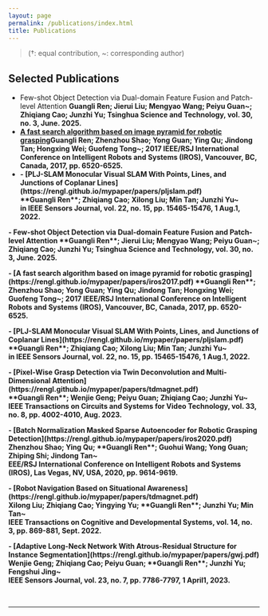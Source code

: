 ```yaml
---
layout: page
permalink: /publications/index.html
title: Publications
---
```


> (†: equal contribution, ~: corresponding author)

## Selected Publications
<p class="justify-align">
<ul>
  <li>Few-shot Object Detection via Dual-domain Feature Fusion and Patch-level Attention
<b>Guangli Ren<b>; Jierui Liu; Mengyao Wang; Peiyu Guan~; Zhiqiang Cao; Junzhi Yu; Tsinghua Science and Technology, vol. 30, no. 3, June. 2025.</li>
  <li><a href="https://rengl.github.io/mypaper/papers/iros2017.pdf">A fast search algorithm based on image pyramid for robotic grasping</a><b>Guangli Ren<b>; Zhenzhou Shao; Yong Guan; Ying Qu; Jindong Tan; Hongxing Wei; Guofeng Tong~; 2017 IEEE/RSJ International Conference on Intelligent Robots and Systems (IROS), Vancouver, BC, Canada, 2017, pp. 6520-6525.</li>
  <li>- [PLJ-SLAM Monocular Visual SLAM With Points, Lines, and Junctions of Coplanar Lines](https://rengl.github.io/mypaper/papers/pljslam.pdf)<br>**Guangli Ren**; Zhiqiang Cao; Xilong Liu; Min Tan; Junzhi Yu~<br>in IEEE Sensors Journal, vol. 22, no. 15, pp. 15465-15476, 1 Aug.1, 2022.</li>
</ul>
<p>
- Few-shot Object Detection via Dual-domain Feature Fusion and Patch-level Attention
**Guangli Ren**; Jierui Liu; Mengyao Wang; Peiyu Guan~; Zhiqiang Cao; Junzhi Yu; Tsinghua Science and Technology, vol. 30, no. 3, June. 2025.<p>
<p class="justify-align">
- [A fast search algorithm based on image pyramid for robotic grasping](https://rengl.github.io/mypaper/papers/iros2017.pdf)
**Guangli Ren**; Zhenzhou Shao; Yong Guan; Ying Qu; Jindong Tan; Hongxing Wei; Guofeng Tong~; 2017 IEEE/RSJ International Conference on Intelligent Robots and Systems (IROS), Vancouver, BC, Canada, 2017, pp. 6520-6525.<p>
<p class="justify-align">
- [PLJ-SLAM Monocular Visual SLAM With Points, Lines, and Junctions of Coplanar Lines](https://rengl.github.io/mypaper/papers/pljslam.pdf)<br>**Guangli Ren**; Zhiqiang Cao; Xilong Liu; Min Tan; Junzhi Yu~<br>in IEEE Sensors Journal, vol. 22, no. 15, pp. 15465-15476, 1 Aug.1, 2022.<p>
<p class="justify-align">
- [Pixel-Wise Grasp Detection via Twin Deconvolution and Multi-Dimensional Attention](https://rengl.github.io/mypaper/papers/tdmagnet.pdf)<br>**Guangli Ren**; Wenjie Geng; Peiyu Guan; Zhiqiang Cao; Junzhi Yu~<br>IEEE Transactions on Circuits and Systems for Video Technology, vol. 33, no. 8, pp. 4002-4010, Aug. 2023.<p>
<p class="justify-align">
- [Batch Normalization Masked Sparse Autoencoder for Robotic Grasping Detection](https://rengl.github.io/mypaper/papers/iros2020.pdf)<br>Zhenzhou Shao; Ying Qu; **Guangli Ren**; Guohui Wang; Yong Guan; Zhiping Shi; Jindong Tan~<br>EEE/RSJ International Conference on Intelligent Robots and Systems (IROS), Las Vegas, NV, USA, 2020, pp. 9614-9619.<p>
<p class="justify-align">
- [Robot Navigation Based on Situational Awareness](https://rengl.github.io/mypaper/papers/tdmagnet.pdf)<br>Xilong Liu; Zhiqiang Cao; Yingying Yu; **Guangli Ren**; Junzhi Yu; Min Tan~<br>IEEE Transactions on Cognitive and Developmental Systems, vol. 14, no. 3, pp. 869-881, Sept. 2022.<p>
<p class="justify-align">
- [Adaptive Long-Neck Network With Atrous-Residual Structure for Instance Segmentation](https://rengl.github.io/mypaper/papers/gwj.pdf)<br>Wenjie Geng; Zhiqiang Cao; Peiyu Guan; **Guangli Ren**; Junzhi Yu; Fengshui Jing~<br>IEEE Sensors Journal, vol. 23, no. 7, pp. 7786-7797, 1 April1, 2023.<p>

<br>

---
<!-- 
## Degree Thesis
-->
